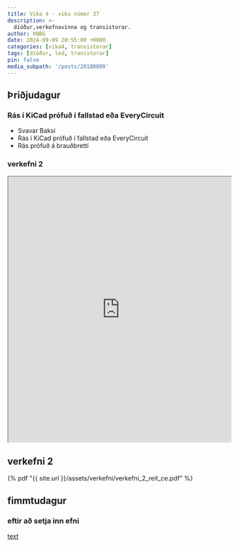 ```yaml
---
title: Vika 4 - viku númer 37
description: >-
  díóður,verkefnavinna og transistorar.
author: ÞBBG
date: 2024-09-09 20:55:00 +0000
categories: [vika4, transistorar]
tags: [díóður, led, tranistorar]
pin: false
media_subpath: '/posts/20180809'
---
```


## Þriðjudagur 

### Rás í KiCad prófuð í fallstad eða EveryCircuit

- Svavar Baksi
- Rás í KiCad prófuð í fallstad eða EveryCircuit
- Rás prófuð á brauðbretti

### verkefni 2

<iframe src="https://docs.google.com/document/d/1jqmdCG6YHyFLYgNDihkLtoarnvDvx5PYGjfo1s3cT8U/pub?embedded=true" width="100%" height="600"></iframe>

## verkefni 2

{% pdf "{{ site.url }}/assets/verkefni/verkefni_2_reit_ce.pdf" %}


## fimmtudagur

### eftir að setja inn efni 



[text](../assets/verkefni/Verkefni_2_reit_ce.pdf)